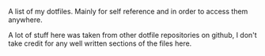 A list of my dotfiles. Mainly for self reference and in order to access them
anywhere.

A lot of stuff here was taken from other dotfile repositories on github,
I don't take credit for any well written sections of the files here.
